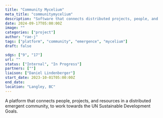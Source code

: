 ```yaml
---
title: "Community Mycelium"
meta_title: "communitymycelium"
description: "Software that connects distributed projects, people, and resources for social good."
date: 2024-09-17T05:00:00Z
image: ""
categories: ["project"]
author: "rae-j"
tags: ["platform", "community", "emergence", "mycelium"]
draft: false

sdgs: ["9", "17"]
url: ""
status: ["Internal", "In Progress"]
partners: [""]
liaison: ["Daniel Lindenberger"]
start_date: 2023-10-01T05:00:00Z
end_date:
location: "Langley, BC"
---
```


A platform that connects people, projects, and resources in a distributed emergent community, to work towards the UN Sustainable Development Goals.
